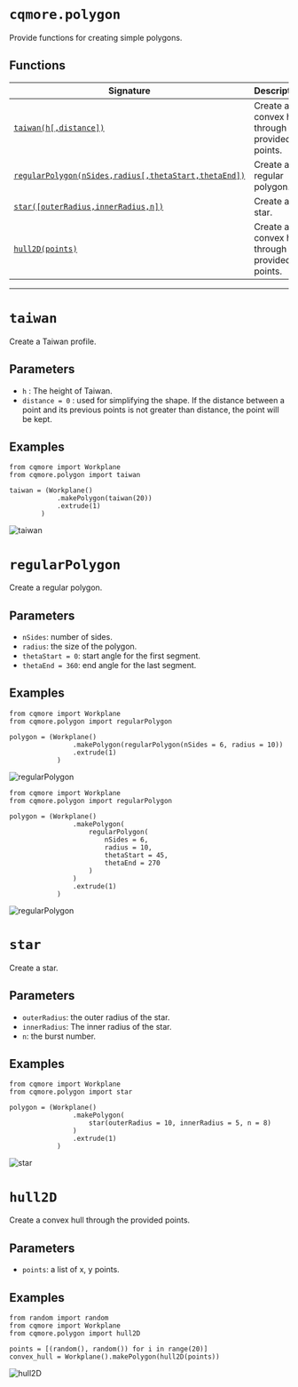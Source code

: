 # `cqmore.polygon`

Provide functions for creating simple polygons.

## Functions

 Signature | Description
--|--
[`taiwan(h[,distance])`](polygon.md#taiwan) | Create a convex hull through the provided points. 
[`regularPolygon(nSides,radius[,thetaStart,thetaEnd])`](polygon.md#regularPolygon) | Create a regular polygon.
[`star([outerRadius,innerRadius,n])`](polygon.md#star) | Create a star.
[`hull2D(points)`](polygon.md#hull2D) | Create a convex hull through the provided points. 

----

# `taiwan`

Create a Taiwan profile.

## Parameters

- `h` : The height of Taiwan.
- `distance = 0` : used for simplifying the shape. If the distance between a point and its previous points is not greater than distance, the point will be kept. 

## Examples 

    from cqmore import Workplane
    from cqmore.polygon import taiwan

    taiwan = (Workplane()
                .makePolygon(taiwan(20))
                .extrude(1)
            )

![taiwan](images/polygon_taiwan.JPG)

# `regularPolygon`

Create a regular polygon.

## Parameters

- `nSides`: number of sides. 
- `radius`: the size of the polygon.
- `thetaStart = 0`: start angle for the first segment.
- `thetaEnd = 360`: end angle for the last segment.

## Examples 

    from cqmore import Workplane
    from cqmore.polygon import regularPolygon

    polygon = (Workplane()
                    .makePolygon(regularPolygon(nSides = 6, radius = 10))
                    .extrude(1)
                )

![regularPolygon](images/polygon_regularPolygon.JPG)


    from cqmore import Workplane
    from cqmore.polygon import regularPolygon

    polygon = (Workplane()
                    .makePolygon(
                        regularPolygon(
                            nSides = 6, 
                            radius = 10, 
                            thetaStart = 45, 
                            thetaEnd = 270
                        )
                    )
                    .extrude(1)
                )       

![regularPolygon](images/polygon_regularPolygon2.JPG)

# `star`

Create a star.

## Parameters

- `outerRadius`: the outer radius of the star. 
- `innerRadius`: The inner radius of the star.
- `n`: the burst number.

## Examples 

    from cqmore import Workplane
    from cqmore.polygon import star

    polygon = (Workplane()
                    .makePolygon(
                        star(outerRadius = 10, innerRadius = 5, n = 8)
                    )
                    .extrude(1)
                )    

![star](images/polygon_star.JPG)

# `hull2D`

Create a convex hull through the provided points.

## Parameters

- `points`: a list of x, y points. 

## Examples     

    from random import random
    from cqmore import Workplane
    from cqmore.polygon import hull2D

    points = [(random(), random()) for i in range(20)]
    convex_hull = Workplane().makePolygon(hull2D(points)) 

![hull2D](images/polygon_hull2D.JPG)

